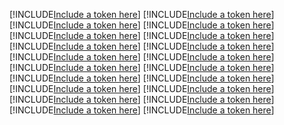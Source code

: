 [!INCLUDE[Include a token here](refs1521380505773/r1.md)]
[!INCLUDE[Include a token here](refs1521380505773/r2.md)]
[!INCLUDE[Include a token here](refs1521380505773/r3.md)]
[!INCLUDE[Include a token here](refs1521380505773/r4.md)]
[!INCLUDE[Include a token here](refs1521380505773/r5.md)]
[!INCLUDE[Include a token here](refs1521380505773/r6.md)]
[!INCLUDE[Include a token here](refs1521380505773/r7.md)]
[!INCLUDE[Include a token here](refs1521380505773/r8.md)]
[!INCLUDE[Include a token here](refs1521380505773/r9.md)]
[!INCLUDE[Include a token here](refs1521380505773/r10.md)]
[!INCLUDE[Include a token here](refs1521380505773/r11.md)]
[!INCLUDE[Include a token here](refs1521380505773/r12.md)]
[!INCLUDE[Include a token here](refs1521380505773/r13.md)]
[!INCLUDE[Include a token here](refs1521380505773/r14.md)]
[!INCLUDE[Include a token here](refs1521380505773/r15.md)]
[!INCLUDE[Include a token here](refs1521380505773/r16.md)]
[!INCLUDE[Include a token here](refs1521380505773/r17.md)]
[!INCLUDE[Include a token here](refs1521380505773/r18.md)]
[!INCLUDE[Include a token here](refs1521380505773/r19.md)]
[!INCLUDE[Include a token here](refs1521380505773/r20.md)]